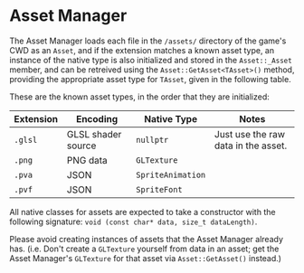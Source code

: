 Asset Manager
=============

The Asset Manager loads each file in the `/assets/` directory of the game's CWD as an `Asset`, and if the extension matches a known asset type, an instance of the native type is also initialized and stored in the `Asset::_Asset` member, and can be retreived using the `Asset::GetAsset<TAsset>()` method, providing the appropriate asset type for `TAsset`, given in the following table.

These are the known asset types, in the order that they are initialized:

| Extension |      Encoding      |    Native Type     |                Notes                |
|-----------|--------------------|--------------------|-------------------------------------|
| `.glsl`   | GLSL shader source | `nullptr`          | Just use the raw data in the asset. |
| `.png`    | PNG data           | `GLTexture`        |                                     |
| `.pva`    | JSON               | `SpriteAnimation`  |                                     |
| `.pvf`    | JSON               | `SpriteFont`       |                                     |

All native classes for assets are expected to take a constructor with the following signature: `void (const char* data, size_t dataLength)`.

Please avoid creating instances of assets that the Asset Manager already has. (i.e. Don't create a `GLTexture` yourself from data in an asset; get the Asset Manager's `GLTexture` for that asset via `Asset::GetAsset()` instead.)